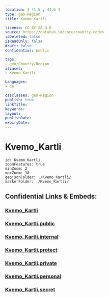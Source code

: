 ```yaml
---
location: [ 41.5 , 44.6 ] 
type: geo-Region
title: Kvemo_Kartli

license: CC BY-SA 4.0
source: https://datahub.io/core/country-codes
isDeleted: false
isReadOnly: false
draft: false
confidential: public

tags:
- geo/Country/Region
aliases:
- Kvemo_Kartli

Languages:
- de

cssclasses: geo-Region
publish: true
linkTitle: 
keywords: 
layout: 
publishDate: 
expiryDate: 
---
```


# Kvemo_Kartli

```leaflet
id: Kvemo_Kartli
zoomFeatures: true 
minZoom: 2 
maxZoom: 18
geojsonFolder: ./Kvemo_Kartli/
markerFolder: ./Kvemo_Kartli/
```


## Confidential Links & Embeds: 

### [Kvemo_Kartli](/_Standards/Earth/Continent/Europe/Europe~East/Georgia,Europe/Regions~Georgia/Kvemo_Kartli.md) 

### [Kvemo_Kartli.public](/_public/Earth/Continent/Europe/Europe~East/Georgia,Europe/Regions~Georgia/Kvemo_Kartli.public.md) 

### [Kvemo_Kartli.internal](/_internal/Earth/Continent/Europe/Europe~East/Georgia,Europe/Regions~Georgia/Kvemo_Kartli.internal.md) 

### [Kvemo_Kartli.protect](/_protect/Earth/Continent/Europe/Europe~East/Georgia,Europe/Regions~Georgia/Kvemo_Kartli.protect.md) 

### [Kvemo_Kartli.private](/_private/Earth/Continent/Europe/Europe~East/Georgia,Europe/Regions~Georgia/Kvemo_Kartli.private.md) 

### [Kvemo_Kartli.personal](/_personal/Earth/Continent/Europe/Europe~East/Georgia,Europe/Regions~Georgia/Kvemo_Kartli.personal.md) 

### [Kvemo_Kartli.secret](/_secret/Earth/Continent/Europe/Europe~East/Georgia,Europe/Regions~Georgia/Kvemo_Kartli.secret.md)

